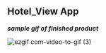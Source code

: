## Hotel_View App

***sample gif of finished product***

![ezgif com-video-to-gif (3)](https://user-images.githubusercontent.com/22290070/89741688-fdbc8d00-da9b-11ea-8a81-f98c8ceae99a.gif)

